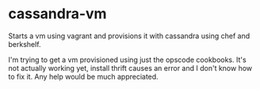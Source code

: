 cassandra-vm
============

Starts a vm using vagrant and provisions it with cassandra using chef and berkshelf.

I'm trying to get a vm provisioned using just the opscode cookbooks. It's not actually working yet, install thrift causes an error and I don't know how to fix it. Any help would be much appreciated.

